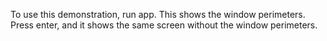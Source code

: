 To use this demonstration, run app. This shows the window perimeters. Press
enter, and it shows the same screen without the window perimeters.

